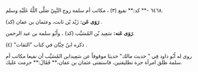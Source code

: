 ٦٤٦٨ -** كد:** نفيع (٣) ، مكاتب أم سلمة زوج النَّبِيّ صَلَّى اللَّهُ عَلَيْهِ وسلم.

**رَوَى عَن:** زَيْد بْن ثابت، وعثمان بن عفان (كد) .

**رَوَى عَنه:** سَعِيد بْن المُسَيَّب (كد) ، وأَبُو سلمة بن عبد الرحمن.

ذكره ابنُ حِبَّان في كتاب "الثقات" (٤) .

روى له أَبُو داود فِي " حديث مالك" حديثا موقوفاً عن سَعِيدابن المُسَيَّب أن نفيعا مكاتب أم سلمة طلق امرأة حرة تطليقتين، فاستفتى عثمان بن عفان،** فَقَالَ:** حرمت عليك.